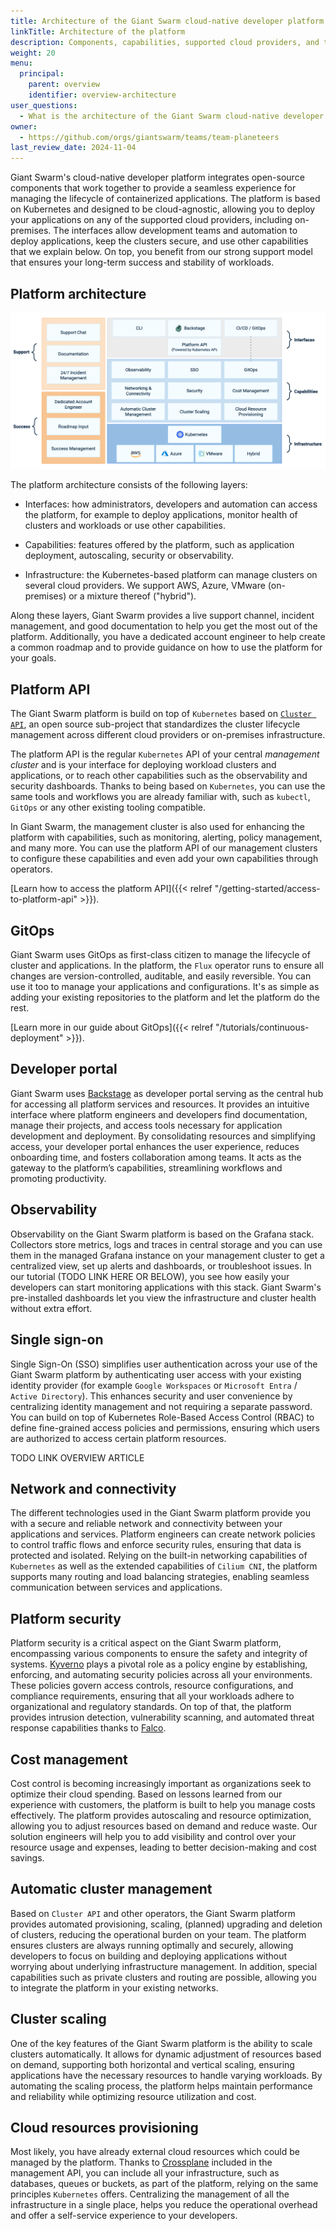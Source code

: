 ```yaml
---
title: Architecture of the Giant Swarm cloud-native developer platform
linkTitle: Architecture of the platform
description: Components, capabilities, supported cloud providers, and the platform API.
weight: 20
menu:
  principal:
    parent: overview
    identifier: overview-architecture
user_questions:
  - What is the architecture of the Giant Swarm cloud-native developer platform?
owner:
  - https://github.com/orgs/giantswarm/teams/team-planeteers
last_review_date: 2024-11-04
---
```


Giant Swarm's cloud-native developer platform integrates open-source components that work together to provide a seamless experience for managing the lifecycle of containerized applications. The platform is based on Kubernetes and designed to be cloud-agnostic, allowing you to deploy your applications on any of the supported cloud providers, including on-premises. The interfaces allow development teams and automation to deploy applications, keep the clusters secure, and use other capabilities that we explain below. On top, you benefit from our strong support model that ensures your long-term success and stability of workloads.

## Platform architecture

![Platform architecture](./platform-architecture.png)

The platform architecture consists of the following layers:

- Interfaces: how administrators, developers and automation can access the platform, for example to deploy applications, monitor health of clusters and workloads or use other capabilities.

- Capabilities: features offered by the platform, such as application deployment, autoscaling, security or observability.

- Infrastructure: the Kubernetes-based platform can manage clusters on several cloud providers. We support AWS, Azure, VMware (on-premises) or a mixture thereof ("hybrid").

Along these layers, Giant Swarm provides a live support channel, incident management, and good documentation to help you get the most out of the platform. Additionally, you have a dedicated account engineer to help create a common roadmap and to provide guidance on how to use the platform for your goals.

## Platform API

The Giant Swarm platform is build on top of `Kubernetes` based on [`Cluster API`](https://cluster-api.sigs.k8s.io/), an open source  sub-project that standardizes the cluster lifecycle management across different cloud providers or on-premises infrastructure.

The platform API is the regular `Kubernetes` API of your central _management cluster_ and is your interface for deploying workload clusters and applications, or to reach other capabilities such as the observability and security dashboards. Thanks to being based on `Kubernetes`, you can use the same tools and workflows you are already familiar with, such as `kubectl`, `GitOps` or any other existing tooling compatible.

In Giant Swarm, the management cluster is also used for enhancing the platform with capabilities, such as monitoring, alerting, policy management, and many more. You can use the platform API of our management clusters to configure these capabilities and even add your own capabilities through operators.

[Learn how to access the platform API]({{< relref "/getting-started/access-to-platform-api" >}}).

## GitOps

Giant Swarm uses GitOps as first-class citizen to manage the lifecycle of cluster and applications. In the platform, the `Flux` operator runs to ensure all changes are version-controlled, auditable, and easily reversible. You can use it too to manage your applications and configurations. It's as simple as adding your existing repositories to the platform and let the platform do the rest.

[Learn more in our guide about GitOps]({{< relref "/tutorials/continuous-deployment" >}}).

## Developer portal

Giant Swarm uses [Backstage](https://www.cncf.io/projects/backstage/) as developer portal serving as the central hub for accessing all platform services and resources. It provides an intuitive interface where platform engineers and developers find documentation, manage their projects, and access tools necessary for application development and deployment. By consolidating resources and simplifying access, your developer portal enhances the user experience, reduces onboarding time, and fosters collaboration among teams. It acts as the gateway to the platform’s capabilities, streamlining workflows and promoting productivity.

## Observability

Observability on the Giant Swarm platform is based on the Grafana stack. Collectors store metrics, logs and traces in central storage and you can use them in the managed Grafana instance on your management cluster to get a centralized view, set up alerts and dashboards, or troubleshoot issues. In our tutorial (TODO LINK HERE OR BELOW), you see how easily your developers can start monitoring applications with this stack. Giant Swarm's pre-installed dashboards let you view the infrastructure and cluster health without extra effort.

## Single sign-on

Single Sign-On (SSO) simplifies user authentication across your use of the Giant Swarm platform by authenticating user access with your existing identity provider (for example `Google Workspaces` or `Microsoft Entra` / `Active Directory`). This enhances security and user convenience by centralizing identity management and not requiring a separate password. You can build on top of Kubernetes Role-Based Access Control (RBAC) to define fine-grained access policies and permissions, ensuring which users are authorized to access certain platform resources.

TODO LINK OVERVIEW ARTICLE

## Network and connectivity

The different technologies used in the Giant Swarm platform provide you with a secure and reliable network and connectivity between your applications and services. Platform engineers can create network policies to control traffic flows and enforce security rules, ensuring that data is protected and isolated. Relying on the built-in networking capabilities of `Kubernetes` as well as the extended capabilities of `Cilium CNI`, the platform supports many routing and load balancing strategies, enabling seamless communication between services and applications.

## Platform security

Platform security is a critical aspect on the Giant Swarm platform, encompassing various components to ensure the safety and integrity of systems. [Kyverno](https://www.cncf.io/projects/kyverno/) plays a pivotal role as a policy engine by establishing, enforcing, and automating security policies across all your environments. These policies govern access controls, resource configurations, and compliance requirements, ensuring that all your workloads adhere to organizational and regulatory standards. On top of that, the platform provides intrusion detection, vulnerability scanning, and automated threat response capabilities thanks to [Falco](https://www.cncf.io/projects/falco/).

## Cost management

Cost control is becoming increasingly important as organizations seek to optimize their cloud spending. Based on lessons learned from our experience with customers, the platform is built to help you manage costs effectively. The platform provides autoscaling and resource optimization, allowing you to adjust resources based on demand and reduce waste. Our solution engineers will help you to add visibility and control over your resource usage and expenses, leading to better decision-making and cost savings.

## Automatic cluster management

Based on `Cluster API` and other operators, the Giant Swarm platform provides automated provisioning, scaling, (planned) upgrading and deletion of clusters, reducing the operational burden on your team. The platform ensures clusters are always running optimally and securely, allowing developers to focus on building and deploying applications without worrying about underlying infrastructure management. In addition, special capabilities such as private clusters and routing are possible, allowing you to integrate the platform in your existing networks.

## Cluster scaling

One of the key features of the Giant Swarm platform is the ability to scale clusters automatically. It allows for dynamic adjustment of resources based on demand, supporting both horizontal and vertical scaling, ensuring applications have the necessary resources to handle varying workloads. By automating the scaling process, the platform helps maintain performance and reliability while optimizing resource utilization and cost.

## Cloud resources provisioning

Most likely, you have already external cloud resources which could be managed by the platform. Thanks to [Crossplane](https://www.cncf.io/projects/crossplane/) included in the management API, you can include all your infrastructure, such as databases, queues or buckets, as part of the platform, relying on the same principles `Kubernetes` offers. Centralizing the management of all the infrastructure in a single place, helps you reduce the operational overhead and offer a self-service experience to your developers.
